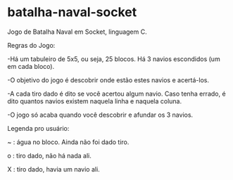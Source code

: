 # batalha-naval-socket

Jogo de Batalha Naval em Socket, linguagem C.

Regras do Jogo:

-Há um tabuleiro de 5x5, ou seja, 25 blocos. Há 3 navios escondidos (um em cada bloco).

-O objetivo do jogo é descobrir onde estão estes navios e acertá-los.

-A cada tiro dado é dito se você acertou algum navio. Caso tenha errado, é dito quantos navios existem naquela linha e naquela coluna.

-O jogo só acaba quando você descobrir e afundar os 3 navios.

Legenda pro usuário:

~ : água no bloco. Ainda não foi dado tiro.

o : tiro dado, não há nada ali.

X : tiro dado, havia um navio ali.
